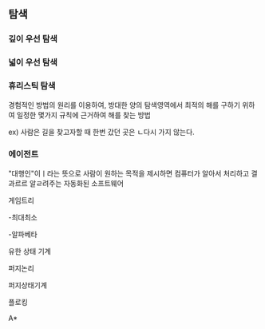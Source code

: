 ## 탐색

### 깊이 우선 탐색

### 넓이 우선 탐색

### 휴리스틱 탐색

경험적인 방법의 원리를 이용하여, 방대한 양의 탐색영역에서 최적의 해를 구하기 위하여 일정한 몇가지 규칙에 근거하여 해를 찾는 방법

ex) 사람은 길을 찾고자할 때 한번 갔던 곳은 ㄴ다시 가지 않는다.

### 에이전트

"대행인"이ㅣ라는 뜻으로 사람이 원하는 목적을 제시하면 컴퓨터가 알아서 처리하고 결과르르 알ㄹ려주는 자동화된 소프트웨어



게임트리

-최대최소

-알파베타

유한 상태 기계

퍼지논리

퍼지상태기계

플로킹

A*

